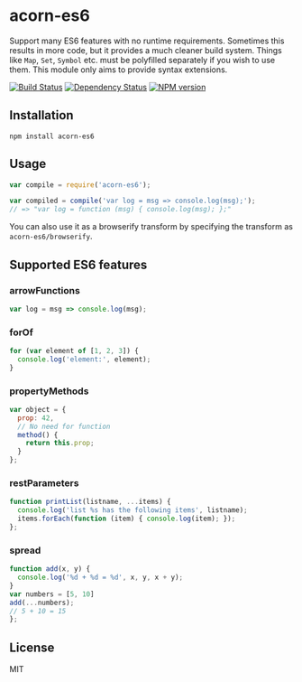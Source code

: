 # acorn-es6

Support many ES6 features with no runtime requirements.  Sometimes this results in more code, but it provides a much cleaner build system.  Things like `Map`, `Set`, `Symbol` etc. must be polyfilled separately if you wish to use them.  This module only aims to provide syntax extensions.

[![Build Status](https://img.shields.io/travis/ForbesLindesay/acorn-es6/master.svg)](https://travis-ci.org/ForbesLindesay/acorn-es6)
[![Dependency Status](https://img.shields.io/gemnasium/ForbesLindesay/acorn-es6.svg)](https://gemnasium.com/ForbesLindesay/acorn-es6)
[![NPM version](https://img.shields.io/npm/v/acorn-es6.svg)](https://www.npmjs.org/package/acorn-es6)

## Installation

    npm install acorn-es6

## Usage

```js
var compile = require('acorn-es6');

var compiled = compile('var log = msg => console.log(msg);');
// => "var log = function (msg) { console.log(msg); };"
```

You can also use it as a browserify transform by specifying the transform as `acorn-es6/browserify`.

## Supported ES6 features

### arrowFunctions

```js
var log = msg => console.log(msg);
```

### forOf

```js
for (var element of [1, 2, 3]) {
  console.log('element:', element);
}
```

### propertyMethods

```js
var object = {
  prop: 42,
  // No need for function
  method() {
    return this.prop;
  }
};
```

### restParameters

```js
function printList(listname, ...items) {
  console.log('list %s has the following items', listname);
  items.forEach(function (item) { console.log(item); });
};
```

### spread

```js
function add(x, y) {
  console.log('%d + %d = %d', x, y, x + y);
}
var numbers = [5, 10]
add(...numbers);
// 5 + 10 = 15
};
```

## License

  MIT
